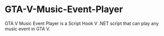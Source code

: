 # GTA-V-Music-Event-Player
GTA V Music Event Player is a Script Hook V .NET script that can play any music event in GTA V.
